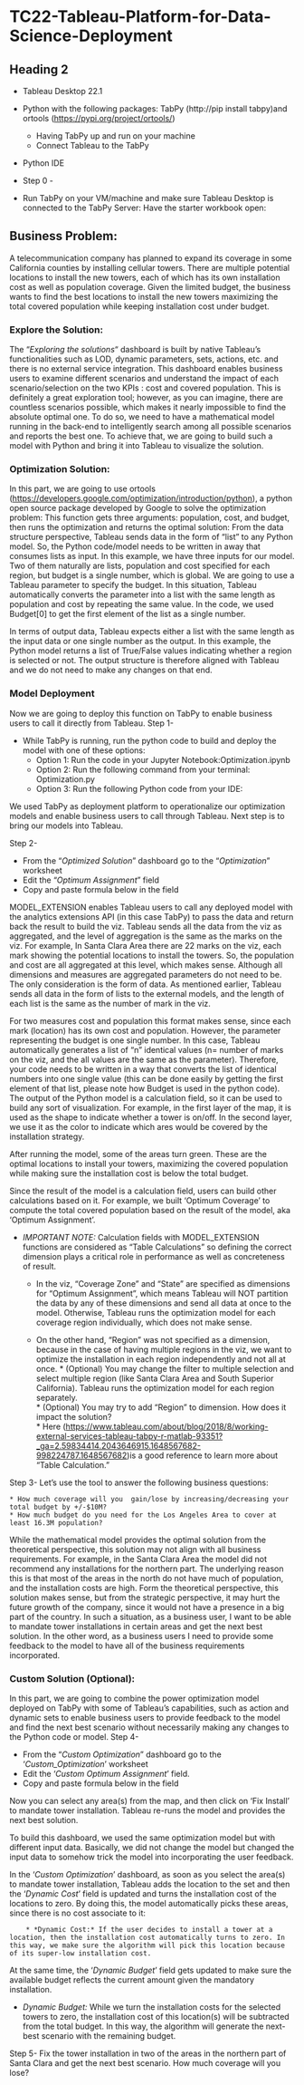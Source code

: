 # TC22-Tableau-Platform-for-Data-Science-Deployment
## Heading 2
* Tableau Desktop 22.1
* Python with the following packages: TabPy (http://pip install tabpy)and ortools (https://pypi.org/project/ortools/)
    * Having TabPy up and run on your machine
    * Connect Tableau to the TabPy


* Python IDE
* Step 0 - 

* Run TabPy on your VM/machine and make sure Tableau Desktop is connected to the TabPy Server:
Have the starter workbook open:

## Business Problem:
A telecommunication company has planned to expand its coverage in some California counties by installing cellular towers.  There are multiple potential locations to install the new towers, each of which has its own installation cost as well as population coverage. Given the limited budget, the business wants to find the best locations to install the new towers maximizing the total covered population while keeping installation cost under budget.
### Explore the Solution:
The “*Exploring the solutions*“ dashboard is built by native Tableau’s functionalities such as LOD, dynamic parameters, sets, actions, etc. and there is no external service integration.  This dashboard enables business users to examine different scenarios and understand the impact of each scenario/selection on the two KPIs : cost and covered population. 
This is definitely a great exploration tool; however, as you can imagine, there are countless scenarios possible, which makes it nearly impossible to find the absolute optimal one. To do so, we need to have a mathematical model running in the back-end to intelligently search among all possible scenarios and reports the best one. To achieve that, we are going to build such a model with Python and bring it into Tableau to visualize the solution.
### Optimization Solution:
In this part, we are going to use ortools (https://developers.google.com/optimization/introduction/python), a python open source package developed by Google to solve the optimization problem:
This function gets three arguments: population, cost, and budget, then runs the optimization and returns the optimal solution:
From the data structure perspective, Tableau sends data in the form of “list” to any Python model. So, the Python code/model needs to be written in away that consumes lists as input. In this example, we have three inputs for our model. Two of them naturally are lists, population and cost specified for each region, but budget is a single number, which is global. We are going to use a Tableau parameter to specify the budget. In this situation, Tableau automatically converts the parameter into a list with the same length as population and cost by repeating the same value. In the code, we used Budget[0] to get the first element of the list as a single number. 

In terms of output data, Tableau expects either a list with the same length as the input data or one single number as the output. In this example, the Python model returns a list of True/False values indicating whether a region is selected or not. The output structure is therefore aligned with Tableau and we do not need to make any changes on that end.
### Model Deployment
Now we are going to deploy this function on TabPy to enable business users to call it directly from Tableau. 
Step 1- 

* While TabPy is running, run the python code to build and deploy the model with one of these options:
    * Option 1: Run the code in your Jupyter Notebook:Optimization.ipynb 
    * Option 2: Run the following command from your terminal: Optimization.py 
    * Option 3: Run the following Python code from your IDE:

We used TabPy as deployment platform to operationalize our optimization models and enable business users to call through Tableau. Next step is to bring our models into Tableau.

Step 2-

* From the “*Optimized Solution*” dashboard go to the “*Optimization*” worksheet
* Edit the “*Optimum Assignment*” field
* Copy and paste formula below in the field

MODEL_EXTENSION enables Tableau users to call any deployed model with the analytics extensions API (in this case TabPy) to pass the data and return back the result to build the viz. Tableau sends all the data from the viz as aggregated, and the level of aggregation is the same as the marks on the viz. For example, In Santa Clara Area there are 22 marks on the viz, each mark showing the potential locations to install the towers. So, the population and cost are all aggregated at this level, which makes sense. Although all dimensions and measures are aggregated parameters do not need to be. The only consideration is the form of data. As mentioned earlier, Tableau sends all data in the form of lists to the external models, and the length of each list is the same as the number of mark in the viz. 

For two measures cost and population this format makes sense, since each mark (location) has its own cost and population. However, the parameter representing the budget is one single number. In this case, Tableau automatically generates a list of “n” identical values (n= number of marks on the viz, and the all values are the same as the parameter). Therefore, your code needs to be written in a way that converts the list of identical numbers into one single value (this can be done easily by getting the first element of that list, please note how Budget is used in the python code).
The output of the Python model is a calculation field, so it can be used to build any sort of visualization. For example, in the first layer of the map, it is used as the shape to indicate whether a tower is on/off. In the second layer, we use it as the color to indicate which ares would be covered by the installation strategy. 

After running the model, some of the areas turn green. These are the optimal locations to install your towers, maximizing the covered population while making sure the installation cost is below the total budget. 

Since the result of the model is a calculation field, users can build other calculations based on it. For example, we built ‘Optimum Coverage’ to compute the total covered population based on the result of the model, aka ‘Optimum Assignment’.

* *IMPORTANT NOTE:* Calculation fields with MODEL_EXTENSION functions are considered as “Table Calculations” so defining the correct dimension plays a critical role in performance as well as concreteness of result.
    * In the viz, “Coverage Zone” and “State” are specified as dimensions for “Optimum Assignment”, which means Tableau will NOT partition the data by any of these dimensions and send all data at once to the model. Otherwise, Tableau runs the optimization model for each coverage region individually, which does not make sense.

    * On the other hand, “Region” was not specified as a dimension, because in the case of having multiple regions in the viz, we want to optimize the installation in each region independently and not all at once. 
            * (Optional) You may change the filter to multiple selection and select multiple region (like Santa Clara Area and South Superior California). Tableau runs the optimization model for each region separately.  
            * (Optional) You may try to add “Region” to dimension. How does it impact the solution?  
            * Here (https://www.tableau.com/about/blog/2018/8/working-external-services-tableau-tabpy-r-matlab-93351?_ga=2.59834414.2043646915.1648567682-998224787.1648567682)is a good reference to learn more about “Table Calculation.”

Step 3- Let’s use the tool to answer the following business questions:

    * How much coverage will you  gain/lose by increasing/decreasing your total budget by +/-$10M?
    * How much budget do you need for the Los Angeles Area to cover at least 16.3M population?


While the mathematical model provides the optimal solution from the theoretical perspective, this solution may not align with all business requirements. For example, in the Santa Clara Area the model did not recommend any installations for the northern part. The underlying reason this is that most of the areas in the north do not have much of population, and the installation costs are high. Form the theoretical perspective, this solution makes sense, but from the strategic perspective, it may hurt the future growth of the company, since it would not have a presence in a big part of the country. 
In such a situation, as a business user, I want to be able to mandate tower installations in certain areas and get the next best solution. In the other word,  as a business users I need to provide some feedback to the model to have all of the business requirements incorporated. 

### Custom Solution (Optional):
In this part, we are going to combine the power optimization model deployed on TabPy with some of Tableau’s capabilities, such as action and dynamic sets to enable business users to provide feedback to the model and find the next best scenario without necessarily making any changes to the Python code or model.
Step 4-

* From the “*Custom Optimization*” dashboard go to the ‘*Custom_Optimization*’ worksheet
* Edit the ‘*Custom Optimum Assignment*’ field.
* Copy and paste formula below in the field

Now you can select any area(s) from the map, and then click on ‘Fix Install’ to mandate tower installation. Tableau re-runs  the model and provides the next best solution.

To build this dashboard, we used the same optimization model but with different input data. Basically, we did not change the model but changed the input data to somehow trick the model into incorporating the user feedback. 

In the ‘*Custom Optimization*’ dashboard, as soon as you select the area(s) to mandate tower installation, Tableau adds the location to the set and then the ‘*Dynamic Cost*’ field is updated and turns the installation cost of the locations to zero. By doing this, the model automatically picks these areas, since there is no cost associate to it:

        * *Dynamic Cost:* If the user decides to install a tower at a location, then the installation cost automatically turns to zero. In this way, we make sure the algorithm will pick this location because of its super-low installation cost. 

At the same time, the ‘*Dynamic Budget*’ field gets updated to make sure the available budget reflects the current amount given the mandatory installation. 

* *Dynamic Budget:* While we turn the installation costs for the selected towers to zero, the installation cost of this location(s) will be subtracted from the total budget. In this way, the algorithm will generate the next-best scenario with the remaining budget.

Step 5- Fix the tower installation in two of the areas in the northern part of Santa Clara and get the next best scenario. How much coverage will you lose?



